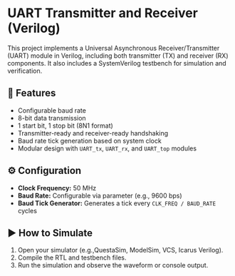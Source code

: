 # UART Transmitter and Receiver (Verilog)

This project implements a Universal Asynchronous Receiver/Transmitter (UART) module in Verilog, including both transmitter (TX) and receiver (RX) components. It also includes a SystemVerilog testbench for simulation and verification.

## 📌 Features

- Configurable baud rate
- 8-bit data transmission
- 1 start bit, 1 stop bit (8N1 format)
- Transmitter-ready and receiver-ready handshaking
- Baud rate tick generation based on system clock
- Modular design with `UART_tx`, `UART_rx`, and `UART_top` modules

## ⚙️ Configuration

- **Clock Frequency:** 50 MHz
- **Baud Rate:** Configurable via parameter (e.g., 9600 bps)
- **Baud Tick Generator:** Generates a tick every `CLK_FREQ / BAUD_RATE` cycles

## ▶️ How to Simulate

1. Open your simulator (e.g.,QuestaSim, ModelSim, VCS, Icarus Verilog).
2. Compile the RTL and testbench files.
3. Run the simulation and observe the waveform or console output.
